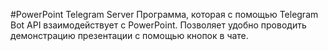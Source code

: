 #PowerPoint Telegram Server
Программа, которая с помощью Telegram Bot API взаимодействует с PowerPoint. Позволяет удобно проводить демонстрацию презентации с помощью кнопок в чате.